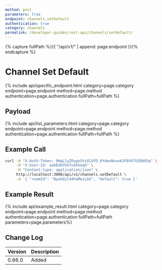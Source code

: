 ```yaml
---
method: post
parameters: true
endpoint: channels.setDefault
authentication: true
category: channels
permalink: /developer-guides/rest-api/channels/setdefault/
---
```


{% capture fullPath %}{{ "/api/v1/" | append: page.endpoint }}{% endcapture %}

# Channel Set Default

{% include api/specific_endpoint.html category=page.category endpoint=page.endpoint method=page.method authentication=page.authentication fullPath=fullPath %}

## Payload

{% include api/list_parameters.html category=page.category endpoint=page.endpoint method=page.method authentication=page.authentication fullPath=fullPath %}

## Example Call

```bash
curl -H "X-Auth-Token: 9HqLlyZOugoStsXCUfD_0YdwnNnunAJF8V47U3QHXSq" \
     -H "X-User-Id: aobEdbYhXfu5hkeqG" \
     -H "Content-type: application/json" \
     http://localhost:3000/api/v1/channels.setDefault \
     -d '{ "roomId": "ByehQjC44FwMeiLbX", "default": true }'
```

## Example Result

{% include api/example_result.html category=page.category endpoint=page.endpoint method=page.method authentication=page.authentication fullPath=fullPath parameters=page.parameters%}

## Change Log

| Version | Description |
| :--- | :--- |
| 0.66.0 | Added |
